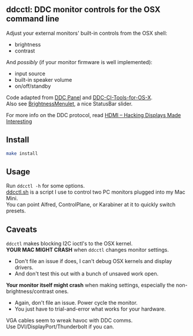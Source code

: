ddcctl: DDC monitor controls for the OSX command line
----
Adjust your external monitors' built-in controls from the OSX shell:  
* brightness  
* contrast  

And *possibly* (if your monitor firmware is well implemented):  
* input source  
* built-in speaker volume  
* on/off/standby  

Code adapted from [DDC Panel](http://www.tonymacx86.com/graphics/90077-controlling-your-monitor-osx-ddc-panel.html#post554171) and [DDC-CI-Tools-for-OS-X](http://github.com/jontaylor/DDC-CI-Tools-for-OS-X).  
Also see [BrightnessMenulet](https://github.com/superduper/BrightnessMenulet), a nice StatusBar slider.  

For more info on the DDC protocol, read [HDMI – Hacking Displays Made Interesting](http://media.blackhat.com/bh-eu-12/Davis/bh-eu-12-Davis-HDMI-WP.pdf)


Install
----
```bash
make install
```

Usage
----
Run `ddcctl -h` for some options.  
[ddcctl.sh](/ddcctl.sh) is a script I use to control two PC monitors plugged into my Mac Mini.  
You can point Alfred, ControlPlane, or Karabiner at it to quickly switch presets.  

Caveats
----
`ddcctl` makes blocking I2C ioctl's to the OSX kernel.  
__YOUR MAC MIGHT CRASH__ when `ddcctl` changes monitor settings.  
* Don't file an issue if does, I can't debug OSX kernels and display drivers.  
* And don't test this out with a bunch of unsaved work open.  

__Your monitor itself might crash__ when making settings, especially the non-brightness/contrast ones.   
* Again, don't file an issue. Power cycle the monitor.  
* You just have to trial-and-error what works for your hardware.  

VGA cables seem to wreak havoc with DDC comms.  
Use DVI/DisplayPort/Thunderbolt if you can.  
 

